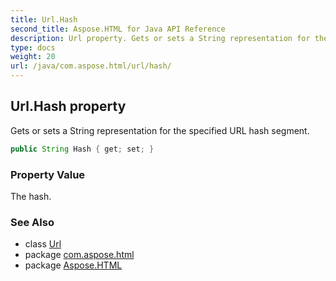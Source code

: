 ```yaml
---
title: Url.Hash
second_title: Aspose.HTML for Java API Reference
description: Url property. Gets or sets a String representation for the specified URL hash segment
type: docs
weight: 20
url: /java/com.aspose.html/url/hash/
---
```

## Url.Hash property

Gets or sets a String representation for the specified URL hash segment.

```java
public String Hash { get; set; }
```

### Property Value

The hash.

### See Also

* class [Url](../)
* package [com.aspose.html](../../url/)
* package [Aspose.HTML](../../../)
